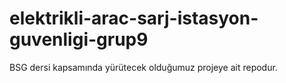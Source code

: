 # elektrikli-arac-sarj-istasyon-guvenligi-grup9

BSG dersi kapsamında yürütecek olduğumuz projeye ait repodur.
